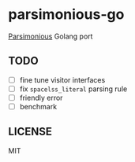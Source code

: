 # parsimonious-go

[Parsimonious][parsimonious-py] Golang port

[parsimonious-py]: https://github.com/erikrose/parsimonious

## TODO

- [ ] fine tune visitor interfaces
- [ ] fix `spacelss_literal` parsing rule
- [ ] friendly error 
- [ ] benchmark

## LICENSE

MIT